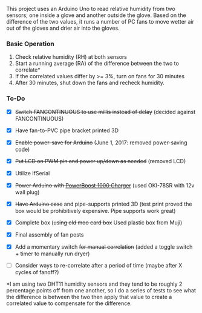 This project uses an Arduino Uno to read relative humidity from two sensors; one inside a glove and another outside the glove. Based on the difference of the two values, it runs a number of PC fans to move wetter air out of the gloves and drier air into the gloves. 

### Basic Operation

1. Check relative humidity (RH) at both sensors
2. Start a running average (RA) of the difference between the two to correlate*
3. If the correlated values differ by >= 3%, turn on fans for 30 minutes
4. After 30 minutes, shut down the fans and recheck humidity.
 
### To-Do
* [x] ~~Switch FANCONTINUOUS to use millis instead of delay~~ (decided against FANCONTINUOUS)
* [x] Have fan-to-PVC pipe bracket printed 3D
* [x] ~~Enable power-save for Arduino~~ (June 1, 2017: removed power-saving code)
* [x] ~~Put LCD on PWM pin and power up/down as needed~~ (removed LCD)
 * [x] Utilize IfSerial
* [x] ~~Power Arduino with [PowerBoost 1000 Charger](https://www.adafruit.com/products/2465)~~ (used OKI-78SR with 12v wall plug)
* [x] ~~Have Arduino case~~ and pipe-supports printed 3D (test print proved the box would be prohibitively expensive. Pipe supports work great)
* [x] Complete box (~~using old moo card box~~ Used plastic box from Muji)
* [x] Final assembly of fan posts
* [x] Add a momentary switch ~~for manual correlation~~ (added a toggle switch + timer to manually run dryer)
* [ ] Consider ways to re-correlate after a period of time (maybe after X cycles of fanoff?)


*I am using two DHT11 humidity sensors and they tend to be roughly 2 percentage points off from one another, so I do a series of tests to see what the difference is between the two then apply that value to create a correlated value to compensate for the difference.